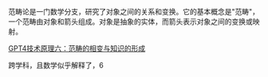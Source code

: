 
范畴论是一门数学分支，研究了对象之间的关系和变换。它的基本概念是"范畴"，一个范畴由对象和箭头组成。对象是抽象的实体，而箭头表示对象之间的变换或映射。






[GPT4技术原理六：范畴的相变与知识的形成](https://mp.weixin.qq.com/s/EzuIWoiCuf8aDn9eGkgDXg)

跨学科，且数学似乎解释了，6